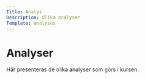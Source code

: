 ```yaml
---
Title: Analys
Description: Olika analyser
Template: analyses
---
```


Analyser
======================

Här presenteras de olika analyser som görs i kursen.
